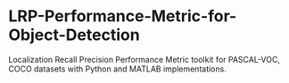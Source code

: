 # LRP-Performance-Metric-for-Object-Detection
Localization Recall Precision Performance Metric toolkit for PASCAL-VOC, COCO datasets with Python and MATLAB implementations.
